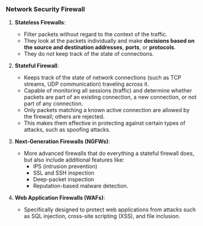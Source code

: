 ### Network Security Firewall

1. **Stateless Firewalls**: 
   * Filter packets without regard to the context of the traffic. 
   * They look at the packets individually and make **decisions based on the source and destination addresses**, **ports**, or **protocols**. 
   * They do not keep track of the state of connections.

2. **Stateful Firewall**: 
   * Keeps track of the state of network connections (such as TCP streams, UDP communication) traveling across it. 
   * Capable of monitoring all sessions (traffic) and determine whether packets are part of an existing connection, a new connection, or not part of any connection. 
   * Only packets matching a known active connection are allowed by the firewall; others are rejected.
   * This makes them effective in protecting against certain types of attacks, such as spoofing attacks.   

3. **Next-Generation Firewalls (NGFWs)**: 
   * More advanced firewalls that do everything a stateful firewall does, but also include additional features like:
     * IPS (intrusion prevention)
     * SSL and SSH inspection
     * Deep-packet inspection
     * Reputation-based malware detection.

4. **Web Application Firewalls (WAFs)**: 
   * Specifically designed to protect web applications from attacks such as SQL injection, cross-site scripting (XSS), and file inclusion.
